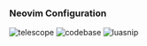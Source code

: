 ### Neovim Configuration

![telescope]('/screenshot/telescope.JPG')
![codebase]('/screenshot/codebase.JPG')
![luasnip]('/screenshot/luasnip.JPG')

